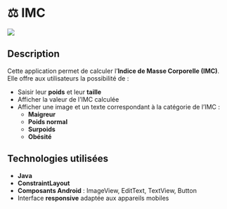 # ⚖️  IMC
<img src="../captures/imgIMC.png">

## Description
Cette application permet de calculer l’**Indice de Masse Corporelle (IMC)**. Elle offre aux utilisateurs la possibilité de :

- Saisir leur **poids** et leur **taille**
- Afficher la valeur de l’IMC calculée
- Afficher une image et un texte correspondant à la catégorie de l’IMC :
  - **Maigreur**
  - **Poids normal**
  - **Surpoids**
  - **Obésité**

## Technologies utilisées
- **Java**
- **ConstraintLayout**
- **Composants Android** : ImageView, EditText, TextView, Button
- Interface **responsive** adaptée aux appareils mobiles


